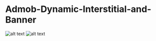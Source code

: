 # Admob-Dynamic-Interstitial-and-Banner

![alt text]([http://url/to/img.png](https://github.com/shmilon/Admob-Dynamic-Interstitial-and-Banner/blob/main/Screenshot_1.png))
![alt text]([http://url/to/img.png](https://github.com/shmilon/Admob-Dynamic-Interstitial-and-Banner/blob/main/Screenshot_2.png))
